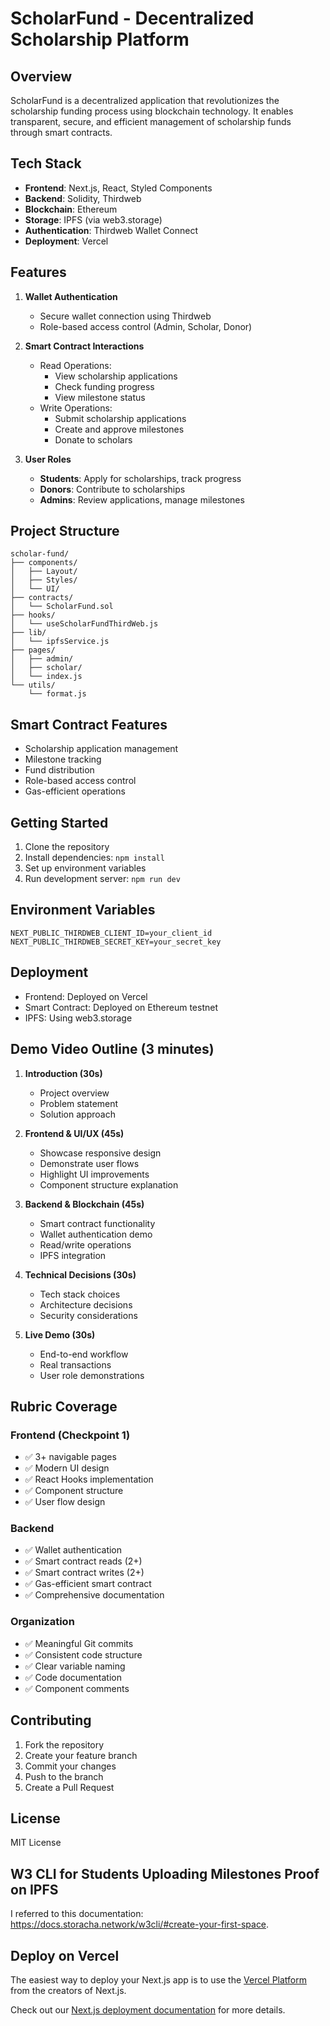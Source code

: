# ScholarFund - Decentralized Scholarship Platform

## Overview
ScholarFund is a decentralized application that revolutionizes the scholarship funding process using blockchain technology. It enables transparent, secure, and efficient management of scholarship funds through smart contracts.

## Tech Stack
- **Frontend**: Next.js, React, Styled Components
- **Backend**: Solidity, Thirdweb
- **Blockchain**: Ethereum
- **Storage**: IPFS (via web3.storage)
- **Authentication**: Thirdweb Wallet Connect
- **Deployment**: Vercel

## Features
1. **Wallet Authentication**
   - Secure wallet connection using Thirdweb
   - Role-based access control (Admin, Scholar, Donor)

2. **Smart Contract Interactions**
   - Read Operations:
     - View scholarship applications
     - Check funding progress
     - View milestone status
   - Write Operations:
     - Submit scholarship applications
     - Create and approve milestones
     - Donate to scholars

3. **User Roles**
   - **Students**: Apply for scholarships, track progress
   - **Donors**: Contribute to scholarships
   - **Admins**: Review applications, manage milestones

## Project Structure
```
scholar-fund/
├── components/
│   ├── Layout/
│   ├── Styles/
│   └── UI/
├── contracts/
│   └── ScholarFund.sol
├── hooks/
│   └── useScholarFundThirdWeb.js
├── lib/
│   └── ipfsService.js
├── pages/
│   ├── admin/
│   ├── scholar/
│   └── index.js
└── utils/
    └── format.js
```

## Smart Contract Features
- Scholarship application management
- Milestone tracking
- Fund distribution
- Role-based access control
- Gas-efficient operations

## Getting Started
1. Clone the repository
2. Install dependencies: `npm install`
3. Set up environment variables
4. Run development server: `npm run dev`

## Environment Variables
```env
NEXT_PUBLIC_THIRDWEB_CLIENT_ID=your_client_id
NEXT_PUBLIC_THIRDWEB_SECRET_KEY=your_secret_key
```

## Deployment
- Frontend: Deployed on Vercel
- Smart Contract: Deployed on Ethereum testnet
- IPFS: Using web3.storage

## Demo Video Outline (3 minutes)
1. **Introduction (30s)**
   - Project overview
   - Problem statement
   - Solution approach

2. **Frontend & UI/UX (45s)**
   - Showcase responsive design
   - Demonstrate user flows
   - Highlight UI improvements
   - Component structure explanation

3. **Backend & Blockchain (45s)**
   - Smart contract functionality
   - Wallet authentication demo
   - Read/write operations
   - IPFS integration

4. **Technical Decisions (30s)**
   - Tech stack choices
   - Architecture decisions
   - Security considerations

5. **Live Demo (30s)**
   - End-to-end workflow
   - Real transactions
   - User role demonstrations

## Rubric Coverage
### Frontend (Checkpoint 1)
- ✅ 3+ navigable pages
- ✅ Modern UI design
- ✅ React Hooks implementation
- ✅ Component structure
- ✅ User flow design

### Backend
- ✅ Wallet authentication
- ✅ Smart contract reads (2+)
- ✅ Smart contract writes (2+)
- ✅ Gas-efficient smart contract
- ✅ Comprehensive documentation

### Organization
- ✅ Meaningful Git commits
- ✅ Consistent code structure
- ✅ Clear variable naming
- ✅ Code documentation
- ✅ Component comments

## Contributing
1. Fork the repository
2. Create your feature branch
3. Commit your changes
4. Push to the branch
5. Create a Pull Request

## License
MIT License

## W3 CLI for Students Uploading Milestones Proof on IPFS
I referred to this documentation: https://docs.storacha.network/w3cli/#create-your-first-space.

## Deploy on Vercel

The easiest way to deploy your Next.js app is to use the [Vercel Platform](https://vercel.com/new?utm_medium=default-template&filter=next.js&utm_source=create-next-app&utm_campaign=create-next-app-readme) from the creators of Next.js.

Check out our [Next.js deployment documentation](https://nextjs.org/docs/pages/building-your-application/deploying) for more details.
